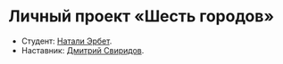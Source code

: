 # Личный проект «Шесть городов»

* Студент: [Натали Эрбет](https://up.htmlacademy.ru/react/14/user/998653).
* Наставник: [Дмитрий Свиридов](https://htmlacademy.ru/profile/slamach).

